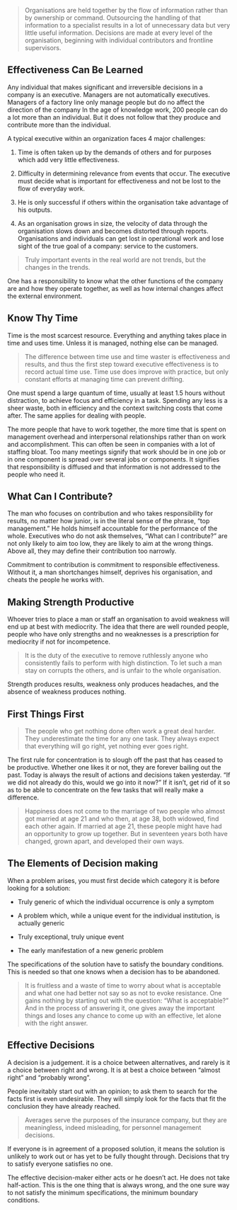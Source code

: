 > Organisations are held together by the flow of information rather than by ownership or command. Outsourcing the handling of that information to a specialist results in a lot of unnecessary data but very little useful information. Decisions are made at every level of the organisation, beginning with individual contributors and frontline supervisors.

## Effectiveness Can Be Learned

Any individual that makes significant and irreversible decisions in a company is an executive. Managers are not automatically executives. Managers of a factory line only manage people but do no affect the direction of the company In the age of knowledge work, 200 people can do a lot more than an individual. But it does not follow that they produce and contribute more than the individual.

A typical executive within an organization faces 4 major challenges:

1. Time is often taken up by the demands of others and for purposes which add very little effectiveness.

1. Difficulty in determining relevance from events that occur. The executive must decide what is important for effectiveness and not be lost to the flow of everyday work.

1. He is only successful if others within the organisation take advantage of his outputs.

1. As an organisation grows in size, the velocity of data through the organisation slows down and becomes distorted through reports. Organisations and individuals can get lost in operational work and lose sight of the true goal of a company: service to the customers.

> Truly important events in the real world are not trends, but the changes in the trends.

One has a responsibility to know what the other functions of the company are and how they operate together, as well as how internal changes affect the external environment.

## Know Thy Time

Time is the most scarcest resource. Everything and anything takes place in time and uses time. Unless it is managed, nothing else can be managed.

> The difference between time use and time waster is effectiveness and results, and thus the first step toward executive effectiveness is to record actual time use. Time use does improve with practice, but only constant efforts at managing time can prevent drifting.

One must spend a large quantum of time, usually at least 1.5 hours without distraction, to achieve focus and efficiency in a task. Spending any less is a sheer waste, both in efficiency and the context switching costs that come after. The same applies for dealing with people.

The more people that have to work together, the more time that is spent on management overhead and interpersonal relationships rather than on work and accomplishment. This can often be seen in companies with a lot of staffing bloat. Too many meetings signify that work should be in one job or in one component is spread over several jobs or components. It signifies that responsibility is diffused and that information is not addressed to the people who need it.

## What Can I Contribute?

The man who focuses on contribution and who takes responsibility for results, no matter how junior, is in the literal sense of the phrase, “top management.” He holds himself accountable for the performance of the whole. Executives who do not ask themselves, “What can I contribute?” are not only likely to aim too low, they are likely to aim at the wrong things. Above all, they may define their contribution too narrowly.

Commitment to contribution is commitment to responsible effectiveness. Without it, a man shortchanges himself, deprives his organisation, and cheats the people he works with.

## Making Strength Productive

Whoever tries to place a man or staff an organisation to avoid weakness will end up at best with mediocrity. The idea that there are well rounded people, people who have only strengths and no weaknesses is a prescription for mediocrity if not for incompetence.

> It is the duty of the executive to remove ruthlessly anyone who consistently fails to perform with high distinction. To let such a man stay on corrupts the others, and is unfair to the whole organisation.

Strength produces results, weakness only produces headaches, and the absence of weakness produces nothing.

## First Things First

> The people who get nothing done often work a great deal harder. They underestimate the time for any one task. They always expect that everything will go right, yet nothing ever goes right.

The first rule for concentration is to slough off the past that has ceased to be productive. Whether one likes it or not, they are forever bailing out the past. Today is always the result of actions and decisions taken yesterday. “If we did not already do this, would we go into it now?” If it isn’t, get rid of it so as to be able to concentrate on the few tasks that will really make a difference.

> Happiness does not come to the marriage of two people who almost got married at age 21 and who then, at age 38, both widowed, find each other again. If married at age 21, these people might have had an opportunity to grow up together. But in seventeen years both have changed, grown apart, and developed their own ways.

## The Elements of Decision making

When a problem arises, you must first decide which category it is before looking for a solution:

* Truly generic of which the individual occurrence is only a symptom

* A problem which, while a unique event for the individual institution, is actually generic

* Truly exceptional, truly unique event

* The early manifestation of a new generic problem

The specifications of the solution have to satisfy the boundary conditions. This is needed so that one knows when a decision has to be abandoned.

> It is fruitless and a waste of time to worry about what is acceptable and what one had better not say so as not to evoke resistance. One gains nothing by starting out with the question: “What is acceptable?” And in the process of answering it, one gives away the important things and loses any chance to come up with an effective, let alone with the right answer.

## Effective Decisions

A decision is a judgement. it is a choice between alternatives, and rarely is it a choice between right and wrong. It is at best a choice between “almost right” and “probably wrong”.

People inevitably start out with an opinion; to ask them to search for the facts first is even undesirable. They will simply look for the facts that fit the conclusion they have already reached.

> Averages serve the purposes of the insurance company, but they are meaningless, indeed misleading, for personnel management decisions.

If everyone is in agreement of a proposed solution, it means the solution is unlikely to work out or has yet to be fully thought through. Decisions that try to satisfy everyone satisfies no one.

The effective decision-maker either acts or he doesn’t act. He does not take half-action. This is the one thing that is always wrong, and the one sure way to not satisfy the minimum specifications, the minimum boundary conditions.



